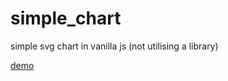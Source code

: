 # simple_chart


simple svg chart in vanilla js (not utilising a library)

[demo](https://ndrydbv.github.io/simple_chart/)
